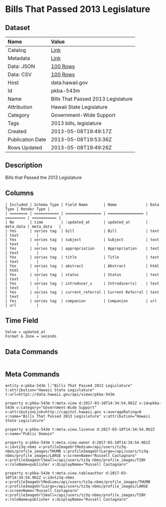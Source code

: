# Bills That Passed 2013 Legislature

## Dataset

| Name | Value |
| :--- | :---- |
| Catalog | [Link](https://catalog.data.gov/dataset/bills-that-passed-2013-legislature-bc151) |
| Metadata | [Link](https://data.hawaii.gov/api/views/pkba-543m) |
| Data: JSON | [100 Rows](https://data.hawaii.gov/api/views/pkba-543m/rows.json?max_rows=100) |
| Data: CSV | [100 Rows](https://data.hawaii.gov/api/views/pkba-543m/rows.csv?max_rows=100) |
| Host | data.hawaii.gov |
| Id | pkba-543m |
| Name | Bills That Passed 2013 Legislature |
| Attribution | Hawaii State Legislature |
| Category | Government-Wide Support |
| Tags | 2013 bills, legislature |
| Created | 2013-05-08T19:49:17Z |
| Publication Date | 2013-05-08T19:53:36Z |
| Rows Updated | 2013-05-08T19:49:26Z |

## Description

Bills that Passed the 2013 Legislature

## Columns

```ls
| Included | Schema Type | Field Name       | Name             | Data Type | Render Type |
| ======== | =========== | ================ | ================ | ========= | =========== |
| No       | time        | :updated_at      | updated_at       | meta_data | meta_data   |
| Yes      | series tag  | bill             | Bill             | text      | text        |
| Yes      | series tag  | subject          | Subject          | text      | text        |
| Yes      | series tag  | appropriation    | Appropriation    | text      | text        |
| Yes      | series tag  | title            | Title            | text      | text        |
| Yes      | series tag  | abstract         | Abstract         | html      | html        |
| Yes      | series tag  | status           | Status           | text      | text        |
| Yes      | series tag  | introducer_s     | Introducer(s)    | text      | text        |
| Yes      | series tag  | current_referral | Current Referral | text      | text        |
| Yes      | series tag  | companion        | Companion        | url       | url         |
```

## Time Field

```ls
Value = updated_at
Format & Zone = seconds
```

## Data Commands

```ls
```

## Meta Commands

```ls
entity e:pkba-543m l:"Bills That Passed 2013 Legislature" t:attribution="Hawaii State Legislature" t:url=https://data.hawaii.gov/api/views/pkba-543m

property e:pkba-543m t:meta.view d:2017-03-10T14:34:54.962Z v:id=pkba-543m v:category="Government-Wide Support" v:attributionLink=http://capitol.hawaii.gov v:averageRating=0 v:name="Bills That Passed 2013 Legislature" v:attribution="Hawaii State Legislature"

property e:pkba-543m t:meta.view.license d:2017-03-10T14:34:54.962Z v:name="Public Domain"

property e:pkba-543m t:meta.view.owner d:2017-03-10T14:34:54.962Z v:id=tz3q-nbms v:profileImageUrlMedium=/api/users/tz3q-nbms/profile_images/THUMB v:profileImageUrlLarge=/api/users/tz3q-nbms/profile_images/LARGE v:screenName="Russell Castagnaro" v:profileImageUrlSmall=/api/users/tz3q-nbms/profile_images/TINY v:roleName=publisher v:displayName="Russell Castagnaro"

property e:pkba-543m t:meta.view.tableauthor d:2017-03-10T14:34:54.962Z v:id=tz3q-nbms v:profileImageUrlMedium=/api/users/tz3q-nbms/profile_images/THUMB v:profileImageUrlLarge=/api/users/tz3q-nbms/profile_images/LARGE v:screenName="Russell Castagnaro" v:profileImageUrlSmall=/api/users/tz3q-nbms/profile_images/TINY v:roleName=publisher v:displayName="Russell Castagnaro"
```